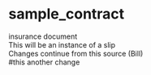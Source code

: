 # sample_contract
insurance document  
This will be an instance of a slip  
Changes continue from this source (Bill)  
#this another change  
